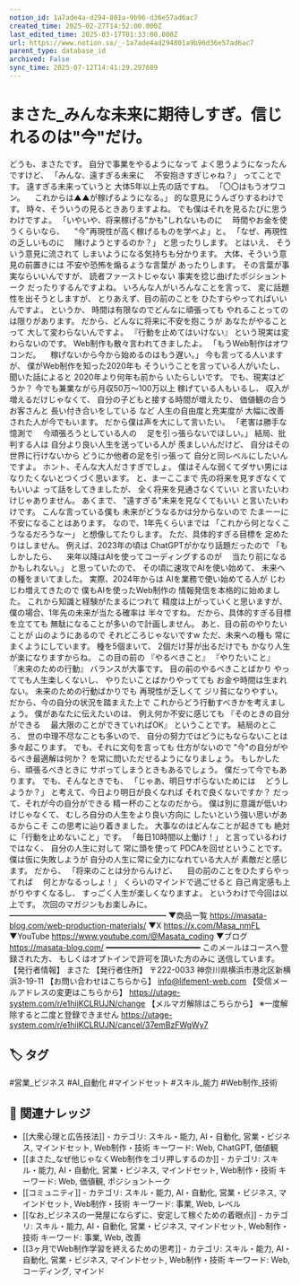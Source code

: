```yaml
---
notion_id: 1a7ade4a-d294-801a-9b96-d36e57ad6ac7
created_time: 2025-02-27T14:52:00.000Z
last_edited_time: 2025-03-17T01:33:00.000Z
url: https://www.notion.so/_-1a7ade4ad294801a9b96d36e57ad6ac7
parent_type: database_id
archived: False
sync_time: 2025-07-12T14:41:29.297689
---
```


# まさた_みんな未来に期待しすぎ。信じれるのは"今"だけ。

どうも、まさたです。
自分で事業をやるようになって
よく思うようになったんですけど、
「みんな、遠すぎる未来に
　不安抱きすぎじゃね？」
ってことです。
遠すぎる未来っていうと
大体5年以上先の話ですね。
「〇〇はもうオワコン。
　これからは▲▲が稼げるようになる。」
的な意見にうんざりするわけです。
時々、そういうの見るときありますよね。
でも僕はそれを見るたびに思うわけですよ。
「いやいや、将来稼げる"かも"しれないものに
　時間やお金を使うくらいなら、
　"今"再現性が高く稼げるものを学べよ」と。
「なぜ、再現性の乏しいものに
　賭けようとするのか？」
と思ったりします。
とはいえ、
そういう意見に流されて
しまいようになる気持ちも分かります。
大体、そういう意見の前置きには
不安や恐怖を煽るような言葉が
あったりします。
その言葉が事実ならいいんですが、
読者ファーストじゃない
事実を捻じ曲げたポジショントーク
だったりするんですよね。
いろんな人がいろんなことを言って、
変に話題性を出そうとしますが、
とりあえず、目の前のことを
ひたすらやってればいいんですよ。
というか、
時間は有限なのでどんなに頑張っても
やれることってのは限りがあります。
だから、どんなに将来に不安を抱こうが
あなたがやることって
大して変わらないんですよ。
『行動を止めてはいけない』
という現実は変わらないのです。
Web制作も散々言われてきましたよ。
「もうWeb制作はオワコンだ。
　稼げないから今から始めるのはもう遅い。」
今も言ってる人いますが、
僕がWeb制作を知った2020年も
そういうことを言っている人がいたし、
聞いた話によると
2020年より何年も前から
いたらしいです。
でも、現実はどうか？
今でも兼業ながら月収50万〜100万以上
稼げている人もいるし、
収入が増えるだけじゃなくて、
自分の子どもと接する時間が増えたり、
価値観の合うお客さんと
長い付き合いをしている
など
人生の自由度と充実度が
大幅に改善された人が今でもいます。
だから僕は声を大にして言いたい。
「老害は勝手な憶測で
　今頑張ろうとしている人の
　足を引っ張らないでほしい。」
結局、批判する人は
自分より良い人生を送っている人が
羨ましいんだけど、
自分はその世界に行けないから
どうにか他者の足を引っ張って
自分と同レベルにしたいんですよ。
ホント、そんな大人ださすぎでしょ。
僕はそんな弱くてダサい男には
なりたくないとつくづく思います。
と、まーここまで
先の将来を見すぎなくてもいいよ
って話をしてきましたが、
全く将来を見通さなくていい
と言いたいわけじゃありません。
あくまで、
"遠すぎる"未来を見なくてもいい
と言いたいわけです。
こんな言っている僕も
未来がどうなるかは分からないので
たまーーに不安になることはあります。
なので、1年先くらいまでは
「これから何となくこうなるだろうなー」
と想像してたりします。
ただ、具体的すぎる目標を
定めたりはしません。
例えば、2023年の頃は
ChatGPTがかなり話題だったので
「もしかしたら、
　来年以降はAIを使ってコーディングするのが
　当たり前になるかもしれない。」
と思っていたので、
その頃に速攻でAIを使い始めて、
未来への種をまいてました。
実際、2024年からは
AIを業務で使い始めてる人が
じわじわ増えてきたので
僕もAIを使ったWeb制作の
情報発信を本格的に始めました。
これから知識と経験がたまるにつれて
精度は上がっていくと思いますが、
僕の場合、1年先の未来が当たる確率は
半々ですね。
だから、具体的すぎる目標を立てても
無駄になることが多いので計画しません。
あと、目の前のやりたいことが
山のようにあるので
それどころじゃないですw
ただ、未来への種も
常にまくようにしています。
種を5個まいて、
2個だけ芽が出るだけでも
かなり人生が楽になりますからね。
この目の前の
『やるべきこと』
『やりたいこと』
『未来のための行動』
バランスが大事です。
目の前のやるべきことばかり
やってても人生楽しくないし、
やりたいことばかりやってても
お金や時間は生まれない。
未来のための行動ばかりでも
再現性が乏しくて
ジリ貧になりやすい。
だから、今の自分の状況を踏まえた上で
これからどう行動すべきかを考えましょう。
僕があなたに伝えたいのは、
例え何か不安に感じても
『そのときの自分ができる
　最大限のことができていればOK』
ということです。
結局のところ、
世の中理不尽なことも多いので、
自分の努力ではどうにもならないことは
多々起こります。
でも、それに文句を言っても
仕方がないので
"今"の自分がやるべき最適解は何か？
を常に問いただせるようになりましょう。
もしかしたら、頑張るべきときに
サボってしまうときもあるでしょう。
僕だって今でもあります。
でも、そんなときでも、
「じゃあ、明日サボらないためには
　どうしようか？」
と考えて、今日より明日が良くなれば
それで良くないですか？
だって、それが今の自分ができる
精一杯のことなのだから。
僕は別に意識が低いわけじゃなくて、
むしろ自分の人生をより良い方向に
したいという強い思いがあるからこそ
この思考に辿り着きました。
大事なのはどんなことが起きても
絶対に「行動を止めないこと」です。
「毎日10時間以上働け！」
と言っているわけではなく、
自分の人生に対して
常に頭を使って
PDCAを回せということです。
僕は仮に失敗しようが
自分の人生に常に全力になれている大人が
素敵だと感じます。
だから、
「将来のことは分からんけど、
　目の前のことをひたすらやってれば
　何とかなるっしょ！」
くらいのマインドで過ごせると
自己肯定感も上がりやすくなるし、
すっごく人生が楽しくなりますよ。
というわけで今回は以上です。
次回のマガジンもお楽しみに。
━━━━━━━━━━━━━━━━━━━━
▼商品一覧
https://masata-blog.com/web-production-materials/
▼X
https://x.com/Masa_nmFL
▼YouTube
https://www.youtube.com/@Masata_coding
▼ブログ
https://masata-blog.com/
━━━━━━━━━━━━━━━━━━━━
このメールはコースへ登録された方、
もしくはオプトインで許可を頂いた方のみに
送信しています。
【発行者情報】
まさた
【発行者住所】
〒222-0033
神奈川県横浜市港北区新横浜3-19-11
【お問い合わせはこちらから】
info@lifement-web.com
【受信メールアドレスの変更はこちらから】
https://utage-system.com/r/e1hijKCLRUJN/change
【メルマガ解除はこちらから】
※一度解除すると二度と登録できません
https://utage-system.com/r/e1hijKCLRUJN/cancel/37emBzFWgWy7

## 🏷️ タグ
#営業_ビジネス #AI_自動化 #マインドセット #スキル_能力 #Web制作_技術

## 🔗 関連ナレッジ
- [[大衆心理と広告技法]] - カテゴリ: スキル・能力, AI・自動化, 営業・ビジネス, マインドセット, Web制作・技術 キーワード: Web, ChatGPT, 価値観
- [[まさた_なぜ他じゃなくWeb制作をゴリ押しするのか]] - カテゴリ: スキル・能力, AI・自動化, 営業・ビジネス, マインドセット, Web制作・技術 キーワード: Web, 価値観, ポジショントーク
- [[コミュニティ]] - カテゴリ: スキル・能力, AI・自動化, 営業・ビジネス, マインドセット, Web制作・技術 キーワード: 事業, Web, レベル
- [[なお_ビジネスの一発屋にならずに、安定して稼ぐための着眼点]] - カテゴリ: スキル・能力, AI・自動化, 営業・ビジネス, マインドセット, Web制作・技術 キーワード: 事業, Web, 改善
- [[3ヶ月でWeb制作学習を終えるための思考]] - カテゴリ: スキル・能力, AI・自動化, 営業・ビジネス, マインドセット, Web制作・技術 キーワード: Web, コーディング, マインド
